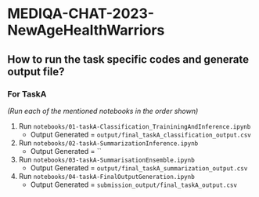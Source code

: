 # MEDIQA-CHAT-2023-NewAgeHealthWarriors

## How to run the task specific codes and generate output file?
 ### For TaskA
  _(Run each of the mentioned notebooks in the order shown)_
  1. Run `notebooks/01-taskA-Classification_TraininingAndInference.ipynb` 
       - Output Generated = `output/final_taskA_classification_output.csv`
  3. Run `notebooks/02-taskA-SummarizationInference.ipynb`
       - Output Generated = ``
  5. Run `notebooks/03-taskA-SummarisationEnsemble.ipynb`
       - Output Generated = `output/final_taskA_summarization_output.csv`
  7. Run `notebooks/04-taskA-FinalOutputGeneration.ipynb`
       - Output Generated = `submission_output/final_taskA_output.csv`
